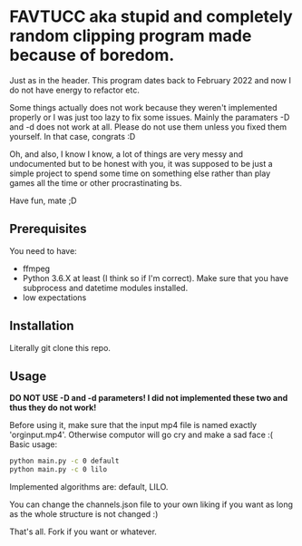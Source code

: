 # FAVTUCC aka stupid and completely random clipping program made because of boredom.

Just as in the header. This program dates back to February 2022 and now I do not have energy to refactor etc.

Some things actually does not work because they weren't implemented properly or I was just too lazy to fix some issues.
Mainly the paramaters -D and -d does not work at all. Please do not use them unless you fixed them yourself. In that case, congrats :D

Oh, and also, I know I know, a lot of things are very messy and undocumented but to be honest with you, it was supposed to be just a simple project to
spend some time on something else rather than play games all the time or other procrastinating bs.

Have fun, mate ;D

## Prerequisites

You need to have:
- ffmpeg
- Python 3.6.X at least (I think so if I'm correct). Make sure that you have subprocess and datetime modules installed.
- low expectations

## Installation

Literally git clone this repo.

## Usage

**DO NOT USE -D and -d parameters! I did not implemented these two and thus they do not work!**

Before using it, make sure that the input mp4 file is named exactly 'orginput.mp4'. Otherwise computor will go cry and make a sad face :(
Basic usage:
```bash
python main.py -c 0 default
python main.py -c 0 lilo
```

Implemented algorithms are: default, LILO.

You can change the channels.json file to your own liking if you want as long as the whole structure is not changed :)

That's all. Fork if you want or whatever.
